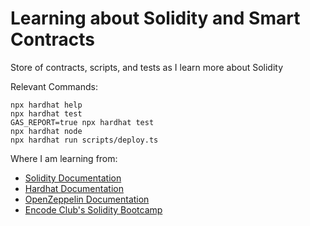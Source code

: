 # Learning about Solidity and Smart Contracts

Store of contracts, scripts, and tests as I learn more about Solidity

Relevant Commands:

```shell
npx hardhat help
npx hardhat test
GAS_REPORT=true npx hardhat test
npx hardhat node
npx hardhat run scripts/deploy.ts
```

Where I am learning from:

- [Solidity Documentation](https://docs.soliditylang.org/en/v0.8.17/)
- [Hardhat Documentation](https://hardhat.org/docs)
- [OpenZeppelin Documentation](https://docs.openzeppelin.com/learn/)
- [Encode Club's Solidity Bootcamp](https://www.encode.club/solidity-bootcamps)
